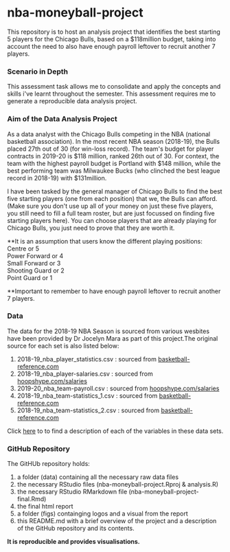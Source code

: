 # nba-moneyball-project
This repository is to host an analysis project that identifies the best starting 5 players for the Chicago Bulls, based on a $118million budget, taking into account the need to also have enough payroll leftover to recruit another 7 players.

### Scenario in Depth
This assessment task allows me to consolidate and apply the concepts and skills i've learnt throughout the semester. This assessment requires me to generate a reproducible data analysis project. 
 
### Aim of the Data Analysis Project

As a data analyst with the Chicago Bulls competing in the NBA (national basketball association). In the most recent NBA season (2018-19), the Bulls placed 27th out of 30 (for win-loss record). The team's budget for player contracts in 2019-20 is $118 million, ranked 26th out of 30. For context, the team with the highest payroll budget is Portland with $148 million, while the best performing team was Milwaukee Bucks (who clinched the best league record in 2018-19) with $131million. 

I have been tasked by the general manager of Chicago Bulls to find the best five starting players (one from each position) that we, the Bulls can afford. (Make sure you don't use up all of your money on just these five players, you still need to fill a full team roster, but are just focussed on finding five starting players here). You can choose players that are already playing for Chicago Bulls, you just need to prove that they are worth it.


**It is an assumption that users know the different playing positions:  
Centre or 5  
Power Forward or 4  
Small Forward or 3  
Shooting Guard or 2  
Point Guard or 1  


**Important to remember to have enough payroll leftover to recruit another 7 players.

### Data
The data for the 2018-19 NBA Season is sourced from various wesbites have been provided by Dr Jocelyn Mara as part of this project.The original source for each set is also listed below:

1. 2018-19_nba_player_statistics.csv :  sourced from [basketball-reference.com](https://www.basketball-reference.com/leagues/NBA_2019_totals.html)
2. 2018-19_nba_player-salaries.csv :  sourced from [hoopshype.com/salaries](https://hoopshype.com/salaries/)
3. 2019-20_nba_team-payroll.csv : sourced from [hoopshype.com/salaries](https://hoopshype.com/salaries/)
4. 2018-19_nba_team-statistics_1.csv : sourced from [basketball-reference.com](https://www.basketball-reference.com/leagues/NBA_2019.html)
5. 2018-19_nba_team-statistics_2.csv : sourced from [basketball-reference.com](https://www.basketball-reference.com/leagues/NBA_2019.html)

Click [here](https://unicanberra.instructure.com/courses/7493/pages/reproducible-data-analysis-project-data-descriptions) to to find a description of each of the variables in these data sets.

### GitHub Repository
The GitHUb repository holds:
1. a folder (data) containing all the necessary raw data files 
2. the necessary RStudio files (nba-moneyball-project.Rproj & analysis.R)
3. the necessary RStudio RMarkdown file (nba-moneyball-project-final.Rmd)
4. the final html report
5. a folder (figs) containging logos and a visual from the report
6. this README.md with a brief overview of the project and a description of the GitHub repository and its contents.

**It is reproducible and provides visualisations.**
